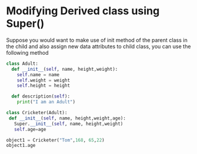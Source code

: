 # Modifying Derived class using Super()

Suppose you would want to make use of init method of the parent class in the child and also assign new data attributes to child class, you can use the following method

```python
class Adult:
  def __init__(self, name, height,weight):
    self.name = name
    self.weight = weight
    self.height = height

  def description(self):
    print("I am an Adult")
```
```python
class Cricketer(Adult):
 def __init__(self, name, height,weight,age):
   Super.__init__(self, name, height,weight)
   self.age=age
```
```python
object1 = Cricketer("Tom",168, 65,22)
object1.age
```
